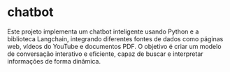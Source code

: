# chatbot
Este projeto implementa um chatbot inteligente usando Python e a biblioteca Langchain, integrando diferentes fontes de dados como páginas web, vídeos do YouTube e documentos PDF. O objetivo é criar um modelo de conversação interativo e eficiente, capaz de buscar e interpretar informações de forma dinâmica.
